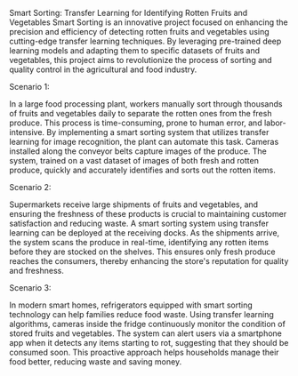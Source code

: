 Smart Sorting: Transfer Learning for Identifying Rotten Fruits and Vegetables
Smart Sorting is an innovative project focused on enhancing the precision and efficiency of detecting rotten fruits and vegetables using cutting-edge transfer learning techniques. By leveraging pre-trained deep learning models and adapting them to specific datasets of fruits and vegetables, this project aims to revolutionize the process of sorting and quality control in the agricultural and food industry.

Scenario 1:

In a large food processing plant, workers manually sort through thousands of fruits and vegetables daily to separate the rotten ones from the fresh produce. This process is time-consuming, prone to human error, and labor-intensive. By implementing a smart sorting system that utilizes transfer learning for image recognition, the plant can automate this task. Cameras installed along the conveyor belts capture images of the produce. The system, trained on a vast dataset of images of both fresh and rotten produce, quickly and accurately identifies and sorts out the rotten items. 

Scenario 2:

Supermarkets receive large shipments of fruits and vegetables, and ensuring the freshness of these products is crucial to maintaining customer satisfaction and reducing waste. A smart sorting system using transfer learning can be deployed at the receiving docks. As the shipments arrive, the system scans the produce in real-time, identifying any rotten items before they are stocked on the shelves. This ensures only fresh produce reaches the consumers, thereby enhancing the store's reputation for quality and freshness. 

Scenario 3:


In modern smart homes, refrigerators equipped with smart sorting technology can help families reduce food waste. Using transfer learning algorithms, cameras inside the fridge continuously monitor the condition of stored fruits and vegetables. The system can alert users via a smartphone app when it detects any items starting to rot, suggesting that they should be consumed soon. This proactive approach helps households manage their food better, reducing waste and saving money.
